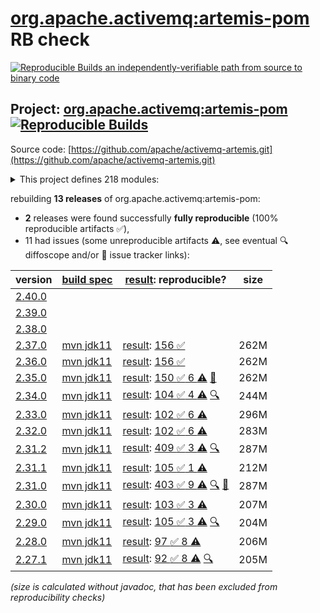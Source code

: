 [org.apache.activemq:artemis-pom](https://central.sonatype.com/artifact/org.apache.activemq/artemis-pom/versions) RB check
=======

[![Reproducible Builds](https://reproducible-builds.org/images/logos/rb.svg) an independently-verifiable path from source to binary code](https://reproducible-builds.org/)

## Project: [org.apache.activemq:artemis-pom](https://central.sonatype.com/artifact/org.apache.activemq/artemis-pom/versions) [![Reproducible Builds](https://img.shields.io/endpoint?url=https://raw.githubusercontent.com/jvm-repo-rebuild/reproducible-central/master/content/org/apache/activemq/artemis/badge.json)](https://github.com/jvm-repo-rebuild/reproducible-central/blob/master/content/org/apache/activemq/artemis/README.md)

Source code: [https://github.com/apache/activemq-artemis.git](https://github.com/apache/activemq-artemis.git)

<details><summary>This project defines 218 modules:</summary>

* [org.apache.activemq.examples.amqp:amqp](https://central.sonatype.com/artifact/org.apache.activemq.examples.amqp/amqp/overview)
* [org.apache.activemq.examples.amqp:proton-clustered-cpp](https://central.sonatype.com/artifact/org.apache.activemq.examples.amqp/proton-clustered-cpp/overview)
* [org.apache.activemq.examples.amqp:proton-ruby](https://central.sonatype.com/artifact/org.apache.activemq.examples.amqp/proton-ruby/overview)
* [org.apache.activemq.examples.amqp:protoncpp](https://central.sonatype.com/artifact/org.apache.activemq.examples.amqp/protoncpp/overview)
* [org.apache.activemq.examples.amqp:queue](https://central.sonatype.com/artifact/org.apache.activemq.examples.amqp/queue/overview)
* [org.apache.activemq.examples.amqp:sasl-scram](https://central.sonatype.com/artifact/org.apache.activemq.examples.amqp/sasl-scram/overview)
* [org.apache.activemq.examples.broker-connection:amqp-federation](https://central.sonatype.com/artifact/org.apache.activemq.examples.broker-connection/amqp-federation/overview)
* [org.apache.activemq.examples.broker-connection:amqp-receiving-messages](https://central.sonatype.com/artifact/org.apache.activemq.examples.broker-connection/amqp-receiving-messages/overview)
* [org.apache.activemq.examples.broker-connection:amqp-sending-messages](https://central.sonatype.com/artifact/org.apache.activemq.examples.broker-connection/amqp-sending-messages/overview)
* [org.apache.activemq.examples.broker-connection:amqp-sending-messages-multicast](https://central.sonatype.com/artifact/org.apache.activemq.examples.broker-connection/amqp-sending-messages-multicast/overview)
* [org.apache.activemq.examples.broker-connection:amqp-ssl-enabled](https://central.sonatype.com/artifact/org.apache.activemq.examples.broker-connection/amqp-ssl-enabled/overview)
* [org.apache.activemq.examples.broker-connection:broker-connections](https://central.sonatype.com/artifact/org.apache.activemq.examples.broker-connection/broker-connections/overview)
* [org.apache.activemq.examples.broker-connection:disaster-recovery](https://central.sonatype.com/artifact/org.apache.activemq.examples.broker-connection/disaster-recovery/overview)
* [org.apache.activemq.examples.broker.camel:camel](https://central.sonatype.com/artifact/org.apache.activemq.examples.broker.camel/camel/overview)
* [org.apache.activemq.examples.broker.camel:camel-broker](https://central.sonatype.com/artifact/org.apache.activemq.examples.broker.camel/camel-broker/overview)
* [org.apache.activemq.examples.broker.camel:camel-war](https://central.sonatype.com/artifact/org.apache.activemq.examples.broker.camel/camel-war/overview)
* [org.apache.activemq.examples.broker:auto-closeable](https://central.sonatype.com/artifact/org.apache.activemq.examples.broker/auto-closeable/overview)
* [org.apache.activemq.examples.broker:broker-msg-auth-plugin](https://central.sonatype.com/artifact/org.apache.activemq.examples.broker/broker-msg-auth-plugin/overview)
* [org.apache.activemq.examples.broker:broker-plugin](https://central.sonatype.com/artifact/org.apache.activemq.examples.broker/broker-plugin/overview)
* [org.apache.activemq.examples.broker:browser](https://central.sonatype.com/artifact/org.apache.activemq.examples.broker/browser/overview)
* [org.apache.activemq.examples.broker:cdi](https://central.sonatype.com/artifact/org.apache.activemq.examples.broker/cdi/overview)
* [org.apache.activemq.examples.broker:client-kickoff](https://central.sonatype.com/artifact/org.apache.activemq.examples.broker/client-kickoff/overview)
* [org.apache.activemq.examples.broker:completion-listener](https://central.sonatype.com/artifact/org.apache.activemq.examples.broker/completion-listener/overview)
* [org.apache.activemq.examples.broker:consumer-rate-limit](https://central.sonatype.com/artifact/org.apache.activemq.examples.broker/consumer-rate-limit/overview)
* [org.apache.activemq.examples.broker:context](https://central.sonatype.com/artifact/org.apache.activemq.examples.broker/context/overview)
* [org.apache.activemq.examples.broker:core-bridge](https://central.sonatype.com/artifact/org.apache.activemq.examples.broker/core-bridge/overview)
* [org.apache.activemq.examples.broker:database](https://central.sonatype.com/artifact/org.apache.activemq.examples.broker/database/overview)
* [org.apache.activemq.examples.broker:dead-letter](https://central.sonatype.com/artifact/org.apache.activemq.examples.broker/dead-letter/overview)
* [org.apache.activemq.examples.broker:delayed-redelivery](https://central.sonatype.com/artifact/org.apache.activemq.examples.broker/delayed-redelivery/overview)
* [org.apache.activemq.examples.broker:divert](https://central.sonatype.com/artifact/org.apache.activemq.examples.broker/divert/overview)
* [org.apache.activemq.examples.broker:durable-subscription](https://central.sonatype.com/artifact/org.apache.activemq.examples.broker/durable-subscription/overview)
* [org.apache.activemq.examples.broker:embedded](https://central.sonatype.com/artifact/org.apache.activemq.examples.broker/embedded/overview)
* [org.apache.activemq.examples.broker:embedded-simple](https://central.sonatype.com/artifact/org.apache.activemq.examples.broker/embedded-simple/overview)
* [org.apache.activemq.examples.broker:exclusive-queue](https://central.sonatype.com/artifact/org.apache.activemq.examples.broker/exclusive-queue/overview)
* [org.apache.activemq.examples.broker:expiry](https://central.sonatype.com/artifact/org.apache.activemq.examples.broker/expiry/overview)
* [org.apache.activemq.examples.broker:http-transport](https://central.sonatype.com/artifact/org.apache.activemq.examples.broker/http-transport/overview)
* [org.apache.activemq.examples.broker:instantiate-connection-factory](https://central.sonatype.com/artifact/org.apache.activemq.examples.broker/instantiate-connection-factory/overview)
* [org.apache.activemq.examples.broker:interceptor](https://central.sonatype.com/artifact/org.apache.activemq.examples.broker/interceptor/overview)
* [org.apache.activemq.examples.broker:interceptor-amqp](https://central.sonatype.com/artifact/org.apache.activemq.examples.broker/interceptor-amqp/overview)
* [org.apache.activemq.examples.broker:interceptor-client](https://central.sonatype.com/artifact/org.apache.activemq.examples.broker/interceptor-client/overview)
* [org.apache.activemq.examples.broker:interceptor-mqtt](https://central.sonatype.com/artifact/org.apache.activemq.examples.broker/interceptor-mqtt/overview)
* [org.apache.activemq.examples.broker:jms-bridge](https://central.sonatype.com/artifact/org.apache.activemq.examples.broker/jms-bridge/overview)
* [org.apache.activemq.examples.broker:jms-examples](https://central.sonatype.com/artifact/org.apache.activemq.examples.broker/jms-examples/overview)
* [org.apache.activemq.examples.broker:jmx](https://central.sonatype.com/artifact/org.apache.activemq.examples.broker/jmx/overview)
* [org.apache.activemq.examples.broker:jmx-ssl](https://central.sonatype.com/artifact/org.apache.activemq.examples.broker/jmx-ssl/overview)
* [org.apache.activemq.examples.broker:large-message](https://central.sonatype.com/artifact/org.apache.activemq.examples.broker/large-message/overview)
* [org.apache.activemq.examples.broker:last-value-queue](https://central.sonatype.com/artifact/org.apache.activemq.examples.broker/last-value-queue/overview)
* [org.apache.activemq.examples.broker:management](https://central.sonatype.com/artifact/org.apache.activemq.examples.broker/management/overview)
* [org.apache.activemq.examples.broker:management-notifications](https://central.sonatype.com/artifact/org.apache.activemq.examples.broker/management-notifications/overview)
* [org.apache.activemq.examples.broker:message-counters](https://central.sonatype.com/artifact/org.apache.activemq.examples.broker/message-counters/overview)
* [org.apache.activemq.examples.broker:message-group](https://central.sonatype.com/artifact/org.apache.activemq.examples.broker/message-group/overview)
* [org.apache.activemq.examples.broker:message-group2](https://central.sonatype.com/artifact/org.apache.activemq.examples.broker/message-group2/overview)
* [org.apache.activemq.examples.broker:message-priority](https://central.sonatype.com/artifact/org.apache.activemq.examples.broker/message-priority/overview)
* [org.apache.activemq.examples.broker:netty-openssl](https://central.sonatype.com/artifact/org.apache.activemq.examples.broker/netty-openssl/overview)
* [org.apache.activemq.examples.broker:no-consumer-buffering](https://central.sonatype.com/artifact/org.apache.activemq.examples.broker/no-consumer-buffering/overview)
* [org.apache.activemq.examples.broker:opentelemetry](https://central.sonatype.com/artifact/org.apache.activemq.examples.broker/opentelemetry/overview)
* [org.apache.activemq.examples.broker:paging](https://central.sonatype.com/artifact/org.apache.activemq.examples.broker/paging/overview)
* [org.apache.activemq.examples.broker:pre-acknowledge](https://central.sonatype.com/artifact/org.apache.activemq.examples.broker/pre-acknowledge/overview)
* [org.apache.activemq.examples.broker:producer-rate-limit](https://central.sonatype.com/artifact/org.apache.activemq.examples.broker/producer-rate-limit/overview)
* [org.apache.activemq.examples.broker:queue](https://central.sonatype.com/artifact/org.apache.activemq.examples.broker/queue/overview)
* [org.apache.activemq.examples.broker:queue-jakarta](https://central.sonatype.com/artifact/org.apache.activemq.examples.broker/queue-jakarta/overview)
* [org.apache.activemq.examples.broker:queue-requestor](https://central.sonatype.com/artifact/org.apache.activemq.examples.broker/queue-requestor/overview)
* [org.apache.activemq.examples.broker:queue-selector](https://central.sonatype.com/artifact/org.apache.activemq.examples.broker/queue-selector/overview)
* [org.apache.activemq.examples.broker:reattach-node](https://central.sonatype.com/artifact/org.apache.activemq.examples.broker/reattach-node/overview)
* [org.apache.activemq.examples.broker:request-reply](https://central.sonatype.com/artifact/org.apache.activemq.examples.broker/request-reply/overview)
* [org.apache.activemq.examples.broker:scheduled-message](https://central.sonatype.com/artifact/org.apache.activemq.examples.broker/scheduled-message/overview)
* [org.apache.activemq.examples.broker:security](https://central.sonatype.com/artifact/org.apache.activemq.examples.broker/security/overview)
* [org.apache.activemq.examples.broker:security-keycloak](https://central.sonatype.com/artifact/org.apache.activemq.examples.broker/security-keycloak/overview)
* [org.apache.activemq.examples.broker:security-ldap](https://central.sonatype.com/artifact/org.apache.activemq.examples.broker/security-ldap/overview)
* [org.apache.activemq.examples.broker:security-manager](https://central.sonatype.com/artifact/org.apache.activemq.examples.broker/security-manager/overview)
* [org.apache.activemq.examples.broker:send-acknowledgements](https://central.sonatype.com/artifact/org.apache.activemq.examples.broker/send-acknowledgements/overview)
* [org.apache.activemq.examples.broker:shared-consumer](https://central.sonatype.com/artifact/org.apache.activemq.examples.broker/shared-consumer/overview)
* [org.apache.activemq.examples.broker:slow-consumer](https://central.sonatype.com/artifact/org.apache.activemq.examples.broker/slow-consumer/overview)
* [org.apache.activemq.examples.broker:spring-boot-integration](https://central.sonatype.com/artifact/org.apache.activemq.examples.broker/spring-boot-integration/overview)
* [org.apache.activemq.examples.broker:spring-integration](https://central.sonatype.com/artifact/org.apache.activemq.examples.broker/spring-integration/overview)
* [org.apache.activemq.examples.broker:ssl-enabled](https://central.sonatype.com/artifact/org.apache.activemq.examples.broker/ssl-enabled/overview)
* [org.apache.activemq.examples.broker:ssl-enabled-crl-mqtt](https://central.sonatype.com/artifact/org.apache.activemq.examples.broker/ssl-enabled-crl-mqtt/overview)
* [org.apache.activemq.examples.broker:ssl-enabled-dual-authentication](https://central.sonatype.com/artifact/org.apache.activemq.examples.broker/ssl-enabled-dual-authentication/overview)
* [org.apache.activemq.examples.broker:static-selector](https://central.sonatype.com/artifact/org.apache.activemq.examples.broker/static-selector/overview)
* [org.apache.activemq.examples.broker:temp-queue](https://central.sonatype.com/artifact/org.apache.activemq.examples.broker/temp-queue/overview)
* [org.apache.activemq.examples.broker:topic](https://central.sonatype.com/artifact/org.apache.activemq.examples.broker/topic/overview)
* [org.apache.activemq.examples.broker:topic-hierarchies](https://central.sonatype.com/artifact/org.apache.activemq.examples.broker/topic-hierarchies/overview)
* [org.apache.activemq.examples.broker:topic-selector1](https://central.sonatype.com/artifact/org.apache.activemq.examples.broker/topic-selector1/overview)
* [org.apache.activemq.examples.broker:topic-selector2](https://central.sonatype.com/artifact/org.apache.activemq.examples.broker/topic-selector2/overview)
* [org.apache.activemq.examples.broker:transactional](https://central.sonatype.com/artifact/org.apache.activemq.examples.broker/transactional/overview)
* [org.apache.activemq.examples.broker:xa-heuristic](https://central.sonatype.com/artifact/org.apache.activemq.examples.broker/xa-heuristic/overview)
* [org.apache.activemq.examples.broker:xa-receive](https://central.sonatype.com/artifact/org.apache.activemq.examples.broker/xa-receive/overview)
* [org.apache.activemq.examples.broker:xa-send](https://central.sonatype.com/artifact/org.apache.activemq.examples.broker/xa-send/overview)
* [org.apache.activemq.examples.clustered:broker-clustered](https://central.sonatype.com/artifact/org.apache.activemq.examples.clustered/broker-clustered/overview)
* [org.apache.activemq.examples.clustered:broker-features](https://central.sonatype.com/artifact/org.apache.activemq.examples.clustered/broker-features/overview)
* [org.apache.activemq.examples.clustered:client-side-load-balancing](https://central.sonatype.com/artifact/org.apache.activemq.examples.clustered/client-side-load-balancing/overview)
* [org.apache.activemq.examples.clustered:clustered-durable-subscription](https://central.sonatype.com/artifact/org.apache.activemq.examples.clustered/clustered-durable-subscription/overview)
* [org.apache.activemq.examples.clustered:clustered-grouping](https://central.sonatype.com/artifact/org.apache.activemq.examples.clustered/clustered-grouping/overview)
* [org.apache.activemq.examples.clustered:clustered-jgroups](https://central.sonatype.com/artifact/org.apache.activemq.examples.clustered/clustered-jgroups/overview)
* [org.apache.activemq.examples.clustered:clustered-queue](https://central.sonatype.com/artifact/org.apache.activemq.examples.clustered/clustered-queue/overview)
* [org.apache.activemq.examples.clustered:clustered-static-discovery](https://central.sonatype.com/artifact/org.apache.activemq.examples.clustered/clustered-static-discovery/overview)
* [org.apache.activemq.examples.clustered:clustered-static-discovery-uri](https://central.sonatype.com/artifact/org.apache.activemq.examples.clustered/clustered-static-discovery-uri/overview)
* [org.apache.activemq.examples.clustered:clustered-static-oneway](https://central.sonatype.com/artifact/org.apache.activemq.examples.clustered/clustered-static-oneway/overview)
* [org.apache.activemq.examples.clustered:clustered-topic](https://central.sonatype.com/artifact/org.apache.activemq.examples.clustered/clustered-topic/overview)
* [org.apache.activemq.examples.clustered:clustered-topic-uri](https://central.sonatype.com/artifact/org.apache.activemq.examples.clustered/clustered-topic-uri/overview)
* [org.apache.activemq.examples.clustered:queue-message-redistribution](https://central.sonatype.com/artifact/org.apache.activemq.examples.clustered/queue-message-redistribution/overview)
* [org.apache.activemq.examples.clustered:shared-storage-static-cluster](https://central.sonatype.com/artifact/org.apache.activemq.examples.clustered/shared-storage-static-cluster/overview)
* [org.apache.activemq.examples.clustered:symmetric-cluster](https://central.sonatype.com/artifact/org.apache.activemq.examples.clustered/symmetric-cluster/overview)
* [org.apache.activemq.examples.failover:application-layer-failover](https://central.sonatype.com/artifact/org.apache.activemq.examples.failover/application-layer-failover/overview)
* [org.apache.activemq.examples.failover:broker-failover](https://central.sonatype.com/artifact/org.apache.activemq.examples.failover/broker-failover/overview)
* [org.apache.activemq.examples.failover:client-side-failoverlistener](https://central.sonatype.com/artifact/org.apache.activemq.examples.failover/client-side-failoverlistener/overview)
* [org.apache.activemq.examples.failover:colocated-failover](https://central.sonatype.com/artifact/org.apache.activemq.examples.failover/colocated-failover/overview)
* [org.apache.activemq.examples.failover:colocated-failover-scale-down](https://central.sonatype.com/artifact/org.apache.activemq.examples.failover/colocated-failover-scale-down/overview)
* [org.apache.activemq.examples.failover:ha-policy-autobackup](https://central.sonatype.com/artifact/org.apache.activemq.examples.failover/ha-policy-autobackup/overview)
* [org.apache.activemq.examples.failover:multiple-failover](https://central.sonatype.com/artifact/org.apache.activemq.examples.failover/multiple-failover/overview)
* [org.apache.activemq.examples.failover:multiple-failover-failback](https://central.sonatype.com/artifact/org.apache.activemq.examples.failover/multiple-failover-failback/overview)
* [org.apache.activemq.examples.failover:non-transaction-failover](https://central.sonatype.com/artifact/org.apache.activemq.examples.failover/non-transaction-failover/overview)
* [org.apache.activemq.examples.failover:replicated-failback](https://central.sonatype.com/artifact/org.apache.activemq.examples.failover/replicated-failback/overview)
* [org.apache.activemq.examples.failover:replicated-failback-static](https://central.sonatype.com/artifact/org.apache.activemq.examples.failover/replicated-failback-static/overview)
* [org.apache.activemq.examples.failover:replicated-multiple-failover](https://central.sonatype.com/artifact/org.apache.activemq.examples.failover/replicated-multiple-failover/overview)
* [org.apache.activemq.examples.failover:replicated-transaction-failover](https://central.sonatype.com/artifact/org.apache.activemq.examples.failover/replicated-transaction-failover/overview)
* [org.apache.activemq.examples.failover:scale-down](https://central.sonatype.com/artifact/org.apache.activemq.examples.failover/scale-down/overview)
* [org.apache.activemq.examples.failover:stop-server-failover](https://central.sonatype.com/artifact/org.apache.activemq.examples.failover/stop-server-failover/overview)
* [org.apache.activemq.examples.failover:transaction-failover](https://central.sonatype.com/artifact/org.apache.activemq.examples.failover/transaction-failover/overview)
* [org.apache.activemq.examples.failover:zookeeper-single-pair-failback](https://central.sonatype.com/artifact/org.apache.activemq.examples.failover/zookeeper-single-pair-failback/overview)
* [org.apache.activemq.examples.federation:broker-federation](https://central.sonatype.com/artifact/org.apache.activemq.examples.federation/broker-federation/overview)
* [org.apache.activemq.examples.federation:federated-address](https://central.sonatype.com/artifact/org.apache.activemq.examples.federation/federated-address/overview)
* [org.apache.activemq.examples.federation:federated-address-divert](https://central.sonatype.com/artifact/org.apache.activemq.examples.federation/federated-address-divert/overview)
* [org.apache.activemq.examples.federation:federated-address-downstream](https://central.sonatype.com/artifact/org.apache.activemq.examples.federation/federated-address-downstream/overview)
* [org.apache.activemq.examples.federation:federated-address-downstream-upstream](https://central.sonatype.com/artifact/org.apache.activemq.examples.federation/federated-address-downstream-upstream/overview)
* [org.apache.activemq.examples.federation:federated-queue](https://central.sonatype.com/artifact/org.apache.activemq.examples.federation/federated-queue/overview)
* [org.apache.activemq.examples.federation:federated-queue-downstream](https://central.sonatype.com/artifact/org.apache.activemq.examples.federation/federated-queue-downstream/overview)
* [org.apache.activemq.examples.federation:federated-queue-downstream-upstream](https://central.sonatype.com/artifact/org.apache.activemq.examples.federation/federated-queue-downstream-upstream/overview)
* [org.apache.activemq.examples.modules:artemis-jakarta-rar](https://central.sonatype.com/artifact/org.apache.activemq.examples.modules/artemis-jakarta-rar/overview)
* [org.apache.activemq.examples.modules:artemis-jms-bridge](https://central.sonatype.com/artifact/org.apache.activemq.examples.modules/artemis-jms-bridge/overview)
* [org.apache.activemq.examples.modules:artemis-rar](https://central.sonatype.com/artifact/org.apache.activemq.examples.modules/artemis-rar/overview)
* [org.apache.activemq.examples.modules:artemis-tomcat-jndi-resources-sample](https://central.sonatype.com/artifact/org.apache.activemq.examples.modules/artemis-tomcat-jndi-resources-sample/overview)
* [org.apache.activemq.examples.modules:broker-modules](https://central.sonatype.com/artifact/org.apache.activemq.examples.modules/broker-modules/overview)
* [org.apache.activemq.examples.modules:inter-broker-bridge-pom](https://central.sonatype.com/artifact/org.apache.activemq.examples.modules/inter-broker-bridge-pom/overview)
* [org.apache.activemq.examples.mqtt:clustered-queue-mqtt](https://central.sonatype.com/artifact/org.apache.activemq.examples.mqtt/clustered-queue-mqtt/overview)
* [org.apache.activemq.examples.mqtt:mqtt-examples](https://central.sonatype.com/artifact/org.apache.activemq.examples.mqtt/mqtt-examples/overview)
* [org.apache.activemq.examples.mqtt:publish-subscribe](https://central.sonatype.com/artifact/org.apache.activemq.examples.mqtt/publish-subscribe/overview)
* [org.apache.activemq.examples.openwire:chat-example](https://central.sonatype.com/artifact/org.apache.activemq.examples.openwire/chat-example/overview)
* [org.apache.activemq.examples.openwire:message-listener](https://central.sonatype.com/artifact/org.apache.activemq.examples.openwire/message-listener/overview)
* [org.apache.activemq.examples.openwire:message-recovery](https://central.sonatype.com/artifact/org.apache.activemq.examples.openwire/message-recovery/overview)
* [org.apache.activemq.examples.openwire:openwire-examples](https://central.sonatype.com/artifact/org.apache.activemq.examples.openwire/openwire-examples/overview)
* [org.apache.activemq.examples.openwire:queue-openwire](https://central.sonatype.com/artifact/org.apache.activemq.examples.openwire/queue-openwire/overview)
* [org.apache.activemq.examples.openwire:virtual-topic-mapping](https://central.sonatype.com/artifact/org.apache.activemq.examples.openwire/virtual-topic-mapping/overview)
* [org.apache.activemq.examples.protocols:protocols](https://central.sonatype.com/artifact/org.apache.activemq.examples.protocols/protocols/overview)
* [org.apache.activemq.examples.soak:artemis-jms-soak-example](https://central.sonatype.com/artifact/org.apache.activemq.examples.soak/artemis-jms-soak-example/overview)
* [org.apache.activemq.examples.soak:openwire-perf](https://central.sonatype.com/artifact/org.apache.activemq.examples.soak/openwire-perf/overview)
* [org.apache.activemq.examples.soak:perf-root](https://central.sonatype.com/artifact/org.apache.activemq.examples.soak/perf-root/overview)
* [org.apache.activemq.examples.stomp:stomp](https://central.sonatype.com/artifact/org.apache.activemq.examples.stomp/stomp/overview)
* [org.apache.activemq.examples.stomp:stomp-dual-authentication](https://central.sonatype.com/artifact/org.apache.activemq.examples.stomp/stomp-dual-authentication/overview)
* [org.apache.activemq.examples.stomp:stomp-embedded-interceptor](https://central.sonatype.com/artifact/org.apache.activemq.examples.stomp/stomp-embedded-interceptor/overview)
* [org.apache.activemq.examples.stomp:stomp-examples](https://central.sonatype.com/artifact/org.apache.activemq.examples.stomp/stomp-examples/overview)
* [org.apache.activemq.examples.stomp:stomp-jms](https://central.sonatype.com/artifact/org.apache.activemq.examples.stomp/stomp-jms/overview)
* [org.apache.activemq.examples.stomp:stomp-websockets](https://central.sonatype.com/artifact/org.apache.activemq.examples.stomp/stomp-websockets/overview)
* [org.apache.activemq.examples.stomp:stomp1.1](https://central.sonatype.com/artifact/org.apache.activemq.examples.stomp/stomp1.1/overview)
* [org.apache.activemq.examples.stomp:stomp1.2](https://central.sonatype.com/artifact/org.apache.activemq.examples.stomp/stomp1.2/overview)
* [org.apache.activemq.examples:artemis-examples](https://central.sonatype.com/artifact/org.apache.activemq.examples/artemis-examples/overview)
* [org.apache.activemq.examples:connection-router](https://central.sonatype.com/artifact/org.apache.activemq.examples/connection-router/overview)
* [org.apache.activemq.examples:evenly-redirect](https://central.sonatype.com/artifact/org.apache.activemq.examples/evenly-redirect/overview)
* [org.apache.activemq.examples:symmetric-redirect](https://central.sonatype.com/artifact/org.apache.activemq.examples/symmetric-redirect/overview)
* [org.apache.activemq.examples:symmetric-simple](https://central.sonatype.com/artifact/org.apache.activemq.examples/symmetric-simple/overview)
* [org.apache.activemq:activemq-branding](https://central.sonatype.com/artifact/org.apache.activemq/activemq-branding/overview)
* [org.apache.activemq:apache-artemis](https://central.sonatype.com/artifact/org.apache.activemq/apache-artemis/overview)
* [org.apache.activemq:artemis-amqp-protocol](https://central.sonatype.com/artifact/org.apache.activemq/artemis-amqp-protocol/overview)
* [org.apache.activemq:artemis-bom](https://central.sonatype.com/artifact/org.apache.activemq/artemis-bom/overview)
* [org.apache.activemq:artemis-boot](https://central.sonatype.com/artifact/org.apache.activemq/artemis-boot/overview)
* [org.apache.activemq:artemis-cdi-client](https://central.sonatype.com/artifact/org.apache.activemq/artemis-cdi-client/overview)
* [org.apache.activemq:artemis-cli](https://central.sonatype.com/artifact/org.apache.activemq/artemis-cli/overview)
* [org.apache.activemq:artemis-commons](https://central.sonatype.com/artifact/org.apache.activemq/artemis-commons/overview)
* [org.apache.activemq:artemis-console](https://central.sonatype.com/artifact/org.apache.activemq/artemis-console/overview)
* [org.apache.activemq:artemis-core-client](https://central.sonatype.com/artifact/org.apache.activemq/artemis-core-client/overview)
* [org.apache.activemq:artemis-core-client-all](https://central.sonatype.com/artifact/org.apache.activemq/artemis-core-client-all/overview)
* [org.apache.activemq:artemis-core-client-osgi](https://central.sonatype.com/artifact/org.apache.activemq/artemis-core-client-osgi/overview)
* [org.apache.activemq:artemis-dto](https://central.sonatype.com/artifact/org.apache.activemq/artemis-dto/overview)
* [org.apache.activemq:artemis-features](https://central.sonatype.com/artifact/org.apache.activemq/artemis-features/overview)
* [org.apache.activemq:artemis-hawtio-pom](https://central.sonatype.com/artifact/org.apache.activemq/artemis-hawtio-pom/overview)
* [org.apache.activemq:artemis-hornetq-protocol](https://central.sonatype.com/artifact/org.apache.activemq/artemis-hornetq-protocol/overview)
* [org.apache.activemq:artemis-hqclient-protocol](https://central.sonatype.com/artifact/org.apache.activemq/artemis-hqclient-protocol/overview)
* [org.apache.activemq:artemis-image](https://central.sonatype.com/artifact/org.apache.activemq/artemis-image/overview)
* [org.apache.activemq:artemis-image-examples](https://central.sonatype.com/artifact/org.apache.activemq/artemis-image-examples/overview)
* [org.apache.activemq:artemis-jakarta-client](https://central.sonatype.com/artifact/org.apache.activemq/artemis-jakarta-client/overview)
* [org.apache.activemq:artemis-jakarta-client-all](https://central.sonatype.com/artifact/org.apache.activemq/artemis-jakarta-client-all/overview)
* [org.apache.activemq:artemis-jakarta-openwire-protocol](https://central.sonatype.com/artifact/org.apache.activemq/artemis-jakarta-openwire-protocol/overview)
* [org.apache.activemq:artemis-jakarta-ra](https://central.sonatype.com/artifact/org.apache.activemq/artemis-jakarta-ra/overview)
* [org.apache.activemq:artemis-jakarta-server](https://central.sonatype.com/artifact/org.apache.activemq/artemis-jakarta-server/overview)
* [org.apache.activemq:artemis-jakarta-service-extensions](https://central.sonatype.com/artifact/org.apache.activemq/artemis-jakarta-service-extensions/overview)
* [org.apache.activemq:artemis-jdbc-store](https://central.sonatype.com/artifact/org.apache.activemq/artemis-jdbc-store/overview)
* [org.apache.activemq:artemis-jms-client](https://central.sonatype.com/artifact/org.apache.activemq/artemis-jms-client/overview)
* [org.apache.activemq:artemis-jms-client-all](https://central.sonatype.com/artifact/org.apache.activemq/artemis-jms-client-all/overview)
* [org.apache.activemq:artemis-jms-client-osgi](https://central.sonatype.com/artifact/org.apache.activemq/artemis-jms-client-osgi/overview)
* [org.apache.activemq:artemis-jms-server](https://central.sonatype.com/artifact/org.apache.activemq/artemis-jms-server/overview)
* [org.apache.activemq:artemis-journal](https://central.sonatype.com/artifact/org.apache.activemq/artemis-journal/overview)
* [org.apache.activemq:artemis-junit](https://central.sonatype.com/artifact/org.apache.activemq/artemis-junit/overview)
* [org.apache.activemq:artemis-junit-5](https://central.sonatype.com/artifact/org.apache.activemq/artemis-junit-5/overview)
* [org.apache.activemq:artemis-junit-commons](https://central.sonatype.com/artifact/org.apache.activemq/artemis-junit-commons/overview)
* [org.apache.activemq:artemis-junit-parent](https://central.sonatype.com/artifact/org.apache.activemq/artemis-junit-parent/overview)
* [org.apache.activemq:artemis-lockmanager](https://central.sonatype.com/artifact/org.apache.activemq/artemis-lockmanager/overview)
* [org.apache.activemq:artemis-lockmanager-api](https://central.sonatype.com/artifact/org.apache.activemq/artemis-lockmanager-api/overview)
* [org.apache.activemq:artemis-lockmanager-ri](https://central.sonatype.com/artifact/org.apache.activemq/artemis-lockmanager-ri/overview)
* [org.apache.activemq:artemis-log-annotation-processor](https://central.sonatype.com/artifact/org.apache.activemq/artemis-log-annotation-processor/overview)
* [org.apache.activemq:artemis-maven-plugin](https://central.sonatype.com/artifact/org.apache.activemq/artemis-maven-plugin/overview)
* [org.apache.activemq:artemis-mqtt-protocol](https://central.sonatype.com/artifact/org.apache.activemq/artemis-mqtt-protocol/overview)
* [org.apache.activemq:artemis-openwire-protocol](https://central.sonatype.com/artifact/org.apache.activemq/artemis-openwire-protocol/overview)
* [org.apache.activemq:artemis-plugin](https://central.sonatype.com/artifact/org.apache.activemq/artemis-plugin/overview)
* [org.apache.activemq:artemis-pom](https://central.sonatype.com/artifact/org.apache.activemq/artemis-pom/overview)
* [org.apache.activemq:artemis-project](https://central.sonatype.com/artifact/org.apache.activemq/artemis-project/overview)
* [org.apache.activemq:artemis-protocols](https://central.sonatype.com/artifact/org.apache.activemq/artemis-protocols/overview)
* [org.apache.activemq:artemis-quorum-api](https://central.sonatype.com/artifact/org.apache.activemq/artemis-quorum-api/overview)
* [org.apache.activemq:artemis-quorum-ri](https://central.sonatype.com/artifact/org.apache.activemq/artemis-quorum-ri/overview)
* [org.apache.activemq:artemis-ra](https://central.sonatype.com/artifact/org.apache.activemq/artemis-ra/overview)
* [org.apache.activemq:artemis-selector](https://central.sonatype.com/artifact/org.apache.activemq/artemis-selector/overview)
* [org.apache.activemq:artemis-server](https://central.sonatype.com/artifact/org.apache.activemq/artemis-server/overview)
* [org.apache.activemq:artemis-server-osgi](https://central.sonatype.com/artifact/org.apache.activemq/artemis-server-osgi/overview)
* [org.apache.activemq:artemis-service-extensions](https://central.sonatype.com/artifact/org.apache.activemq/artemis-service-extensions/overview)
* [org.apache.activemq:artemis-spring-integration](https://central.sonatype.com/artifact/org.apache.activemq/artemis-spring-integration/overview)
* [org.apache.activemq:artemis-stomp-protocol](https://central.sonatype.com/artifact/org.apache.activemq/artemis-stomp-protocol/overview)
* [org.apache.activemq:artemis-unit-test-support](https://central.sonatype.com/artifact/org.apache.activemq/artemis-unit-test-support/overview)
* [org.apache.activemq:artemis-web](https://central.sonatype.com/artifact/org.apache.activemq/artemis-web/overview)
* [org.apache.activemq:artemis-website](https://central.sonatype.com/artifact/org.apache.activemq/artemis-website/overview)
</details>

rebuilding **13 releases** of org.apache.activemq:artemis-pom:
- **2** releases were found successfully **fully reproducible** (100% reproducible artifacts :white_check_mark:),
- 11 had issues (some unreproducible artifacts :warning:, see eventual :mag: diffoscope and/or :memo: issue tracker links):

| version | [build spec](/BUILDSPEC.md) | [result](https://reproducible-builds.org/docs/jvm/): reproducible? | size |
| -- | --------- | ------ | -- |
| [2.40.0](https://central.sonatype.com/artifact/org.apache.activemq/artemis-pom/2.40.0/pom) | | | |
| [2.39.0](https://central.sonatype.com/artifact/org.apache.activemq/artemis-pom/2.39.0/pom) | | | |
| [2.38.0](https://central.sonatype.com/artifact/org.apache.activemq/artemis-pom/2.38.0/pom) | | | |
| [2.37.0](https://central.sonatype.com/artifact/org.apache.activemq/artemis-pom/2.37.0/pom) | [mvn jdk11](artemis-2.37.0.buildspec) | [result](artemis-project-2.37.0.buildinfo): [156 :white_check_mark: ](artemis-project-2.37.0.buildcompare) | 262M |
| [2.36.0](https://central.sonatype.com/artifact/org.apache.activemq/artemis-pom/2.36.0/pom) | [mvn jdk11](artemis-2.36.0.buildspec) | [result](artemis-project-2.36.0.buildinfo): [156 :white_check_mark: ](artemis-project-2.36.0.buildcompare) | 262M |
| [2.35.0](https://central.sonatype.com/artifact/org.apache.activemq/artemis-pom/2.35.0/pom) | [mvn jdk11](artemis-2.35.0.buildspec) | [result](artemis-project-2.35.0.buildinfo): [150 :white_check_mark:  6 :warning:](artemis-project-2.35.0.buildcompare) [:memo:](https://issues.apache.org/jira/browse/ARTEMIS-4822) | 262M |
| [2.34.0](https://central.sonatype.com/artifact/org.apache.activemq/artemis-pom/2.34.0/pom) | [mvn jdk11](artemis-2.34.0.buildspec) | [result](artemis-project-2.34.0.buildinfo): [104 :white_check_mark:  4 :warning:](artemis-project-2.34.0.buildcompare) [:mag:](artemis-project-2.34.0.diffoscope) | 244M |
| [2.33.0](https://central.sonatype.com/artifact/org.apache.activemq/artemis-pom/2.33.0/pom) | [mvn jdk11](artemis-2.33.0.buildspec) | [result](artemis-project-2.33.0.buildinfo): [102 :white_check_mark:  6 :warning:](artemis-project-2.33.0.buildcompare) | 296M |
| [2.32.0](https://central.sonatype.com/artifact/org.apache.activemq/artemis-pom/2.32.0/pom) | [mvn jdk11](artemis-2.32.0.buildspec) | [result](artemis-pom-2.32.0.buildinfo): [102 :white_check_mark:  6 :warning:](artemis-pom-2.32.0.buildcompare) | 283M |
| [2.31.2](https://central.sonatype.com/artifact/org.apache.activemq/artemis-pom/2.31.2/pom) | [mvn jdk11](artemis-2.31.2.buildspec) | [result](artemis-pom-2.31.2.buildinfo): [409 :white_check_mark:  3 :warning:](artemis-pom-2.31.2.buildcompare) [:mag:](artemis-pom-2.31.2.diffoscope) | 287M |
| [2.31.1](https://central.sonatype.com/artifact/org.apache.activemq/artemis-pom/2.31.1/pom) | [mvn jdk11](artemis-2.31.1.buildspec) | [result](artemis-pom-2.31.1.buildinfo): [105 :white_check_mark:  1 :warning:](artemis-pom-2.31.1.buildcompare) | 212M |
| [2.31.0](https://central.sonatype.com/artifact/org.apache.activemq/artemis-pom/2.31.0/pom) | [mvn jdk11](artemis-2.31.0.buildspec) | [result](artemis-pom-2.31.0.buildinfo): [403 :white_check_mark:  9 :warning:](artemis-pom-2.31.0.buildcompare) [:mag:](artemis-pom-2.31.0.diffoscope) [:memo:](https://github.com/apache/activemq-artemis/pull/4620) | 287M |
| [2.30.0](https://central.sonatype.com/artifact/org.apache.activemq/artemis-pom/2.30.0/pom) | [mvn jdk11](artemis-2.30.0.buildspec) | [result](artemis-pom-2.30.0.buildinfo): [103 :white_check_mark:  3 :warning:](artemis-pom-2.30.0.buildcompare) | 207M |
| [2.29.0](https://central.sonatype.com/artifact/org.apache.activemq/artemis-pom/2.29.0/pom) | [mvn jdk11](artemis-2.29.0.buildspec) | [result](artemis-pom-2.29.0.buildinfo): [105 :white_check_mark:  3 :warning:](artemis-pom-2.29.0.buildcompare) [:mag:](artemis-pom-2.29.0.diffoscope) | 204M |
| [2.28.0](https://central.sonatype.com/artifact/org.apache.activemq/artemis-pom/2.28.0/pom) | [mvn jdk11](artemis-2.28.0.buildspec) | [result](artemis-pom-2.28.0.buildinfo): [97 :white_check_mark:  8 :warning:](artemis-pom-2.28.0.buildcompare) | 206M |
| [2.27.1](https://central.sonatype.com/artifact/org.apache.activemq/artemis-pom/2.27.1/pom) | [mvn jdk11](artemis-2.27.1.buildspec) | [result](artemis-pom-2.27.1.buildinfo): [92 :white_check_mark:  8 :warning:](artemis-pom-2.27.1.buildcompare) [:mag:](artemis-pom-2.27.1.diffoscope) | 205M |

<i>(size is calculated without javadoc, that has been excluded from reproducibility checks)</i>
